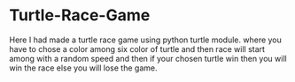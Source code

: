 # Turtle-Race-Game
Here I had made a turtle race game using python turtle module. where you have to chose a color among six color of turtle and then race will start among with a random speed and then if your chosen turtle win then you will win the race else you will lose the game.
